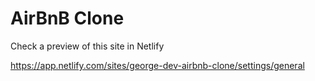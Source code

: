 # AirBnB Clone

Check  a preview of this site in Netlify

https://app.netlify.com/sites/george-dev-airbnb-clone/settings/general
